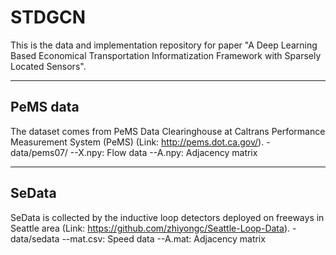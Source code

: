 # STDGCN
This is the data and implementation repository for paper "A Deep Learning Based Economical Transportation Informatization Framework with Sparsely Located Sensors".
 
---
## PeMS data
The dataset comes from PeMS Data Clearinghouse at Caltrans Performance Measurement System (PeMS) (Link: http://pems.dot.ca.gov/).
-data/pems07/
--X.npy: Flow data
--A.npy: Adjacency matrix

---
## SeData
SeData is collected by the inductive loop detectors deployed on freeways in Seattle area (Link: https://github.com/zhiyongc/Seattle-Loop-Data).
-data/sedata
--mat.csv: Speed data
--A.mat: Adjacency matrix
